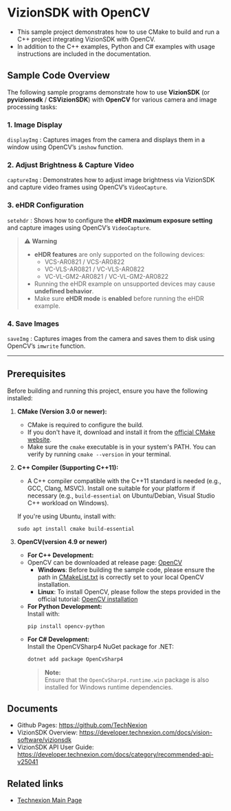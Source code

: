 # VizionSDK with OpenCV

- This sample project demonstrates how to use CMake to build and run a C++ project integrating VizionSDK with OpenCV. 
- In addition to the C++ examples, Python and C# examples with usage instructions are included in the documentation.

## **Sample Code Overview**

The following sample programs demonstrate how to use **VizionSDK** (or **pyvizionsdk** / **CSVizionSDK**) with **OpenCV** for various camera and image processing tasks:

### **1. Image Display**  
`displayImg` : Captures images from the camera and displays them in a window using OpenCV’s `imshow` function.

### **2. Adjust Brightness & Capture Video**   
`captureImg` : Demonstrates how to adjust image brightness via VizionSDK and capture video frames using OpenCV’s `VideoCapture`.

### **3. eHDR Configuration**  
`setehdr` : Shows how to configure the **eHDR maximum exposure setting** and capture images using OpenCV’s `VideoCapture`.

> ⚠️ **Warning**  
> - **eHDR features** are only supported on the following devices:  
>   - VCS-AR0821 / VCS-AR0822  
>   - VC-VLS-AR0821 / VC-VLS-AR0822  
>   - VC-VL-GM2-AR0821 / VC-VL-GM2-AR0822  
> - Running the eHDR example on unsupported devices may cause **undefined behavior**.  
> - Make sure **eHDR mode** is **enabled** before running the eHDR example.

### **4. Save Images**  
`saveImg` : Captures images from the camera and saves them to disk using OpenCV’s `imwrite` function.

---

## Prerequisites

Before building and running this project, ensure you have the following installed:

1.  **CMake (Version 3.0 or newer):**
    * CMake is required to configure the build.
    * If you don't have it, download and install it from the [official CMake website](https://cmake.org/download/).
    * Make sure the `cmake` executable is in your system's PATH. You can verify by running `cmake --version` in your terminal.

2.  **C++ Compiler (Supporting C++11):**
    * A C++ compiler compatible with the C++11 standard is needed (e.g., GCC, Clang, MSVC). Install one suitable for your platform if necessary (e.g., `build-essential` on Ubuntu/Debian, Visual Studio C++ workload on Windows).

    If you're using Ubuntu, install with: 
    ```
    sudo apt install cmake build-essential
    ```

3. **OpenCV(version 4.9 or newer)**  
   - **For C++ Development:**    
    - OpenCV can be downloaded at release page: [OpenCV](https://opencv.org/releases/)
      - **Windows**: Before building the sample code, please ensure the path in [CMakeList.txt](https://github.com/TechNexion-Vision/vizionsdk-opencv/tree/main/cpp/CMakeLists.txt#L19) is correctly set to your local OpenCV installation.
      - **Linux**: 
        To install OpenCV, please follow the steps provided in the official tutorial: [OpenCV installation](https://docs.opencv.org/4.9.0/d7/d9f/tutorial_linux_install.html)   
   - **For Python Development:**   
      Install with:
      ```
      pip install opencv-python
      ```
    - **For C# Development:**  
      Install the OpenCVSharp4 NuGet package for .NET:
      ```bash
      dotnet add package OpenCvSharp4
      ```
      > **Note:**  
      Ensure that the `OpenCvSharp4.runtime.win` package is also installed for Windows runtime dependencies.

## Documents
- Github Pages: https://github.com/TechNexion
- VizionSDK Overview: https://developer.technexion.com/docs/vision-software/vizionsdk
- VizionSDK API User Guide: https://developer.technexion.com/docs/category/recommended-api-v25041

## Related links
- [Technexion Main Page](https://www.technexion.com/)